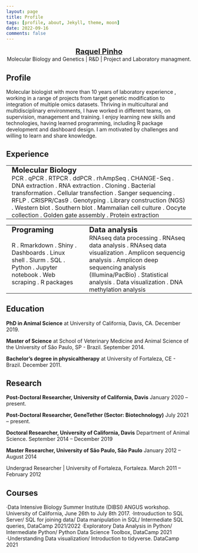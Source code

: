 ```yaml
---
layout: page
title: Profile
tags: [profile, about, Jekyll, theme, moon]
date: 2022-09-16
comments: false
---
```

  
<center><a href="http://raquelpinho.github.io/Moon_template"><b style="font-size:20px">Raquel Pinho</b></a></center>

<center>Molecular Biology and Genetics | R&D | Project and Laboratory managment.</center>

## Profile

Molecular biologist with more than 10 years of laboratory experience , working in a
range of projects from target genetic modification to integration of multiple omics
datasets. Thriving in multicultural and multidisciplinary environments, I have worked
in different teams, on supervision, management and training. I enjoy learning new
skills and technologies, having learned programming, including R package
development and dashboard design. I am motivated by challenges and willing to
learn and share knowledge.

## Experience

<style type="text/css">
  td {
    padding: 0 15px;
  }
</style>

<table border="0">
 <tr>
    <td><b style="font-size:20px">Molecular Biology</b></td>
 </tr>
 <tr>
    <td> PCR . qPCR . RTPCR . ddPCR . rhAmpSeq . CHANGE-Seq . DNA extraction . RNA extraction . Cloning . Bacterial transformation . Cellular transfection . Sanger sequencing . RFLP . CRISPR/Cas9 . Genotyping  . Library construction (NGS) . Western blot . Southern blot . Mammalian cell culture . Oocyte collection . Golden gate assembly . Protein extraction</td>
 </tr>
</table>

<style type="text/css">
  td {
    padding: 0 15px;
  }
</style>

<table border="0">
 <tr>
    <td><b style="font-size:20px">Programing</b></td>
    <td><b style="font-size:20px">Data analysis</b></td>
 </tr>
 <tr>
    <td>R . Rmarkdown . Shiny . Dashboards . Linux shell . Slurm . SQL . Python . Jupyter notebook . Web scraping . R packages</td>
    <td>RNAseq data processing . RNAseq data analysis . RNAseq data visualization . Amplicon sequencig analysis . Amplicon deep sequencing analysis (Illumina/PacBio) . Statistical analysis . Data visualization . DNA methylation analysis</td>
 </tr>
</table>


## Education

**PhD in Animal Science** at University of California, Davis, CA.
December 2019.

**Master of Science** at School of Veterinary Medicine and Animal
Science of the University of São Paulo, SP - Brazil. September 2014.

**Bachelor’s degree in physicaltherapy** at University of Fortaleza,
CE - Brazil. December 2011.

## Research

**Post-Doctoral Researcher, University of California, Davis**
January 2020 – present.

**Post-Doctoral Researcher, GeneTether (Sector: Biotechnology)**
July 2021 – present.

**Doctoral Researcher, University of California, Davis**
Department of Animal Science.
September 2014 – December 2019

**Master Researcher, University of São Paulo, São Paulo**
January 2012 – August 2014

Undergrad Researcher | University of Fortaleza, Fortaleza.
March 2011 – February 2012 

## Courses

·Data Intensive Biology Summer Institute (DIBSI) ANGUS workshop. University of California, June 26th to July 8th
2017.
·Introuduction to SQL Server/ SQL for joining data/ Data manipulation in SQL/ Intermediate SQL queries, DataCamp 2021/2022
·Exploratory Data Analysis in Python/ Intermediate Python/ Python Data Science Toolbox, DataCamp 2021
·Understanding Data visualization/ Introduction to tidyverse. DataCamp 2021